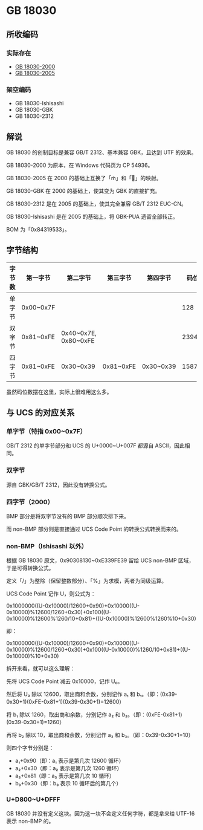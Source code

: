 # GB 18030

## 所收编码
### 实际存在
- [GB 18030-2000](http://www.gb688.cn/bzgk/gb/newGbInfo?hcno=4F885660EB8B3AC463C2ED336DB3B67B)
- [GB 18030-2005](http://www.gb688.cn/bzgk/gb/newGbInfo?hcno=C344D8D120B341A8DD328954A9B27A99)

### 架空编码
- GB 18030-Ishisashi
- GB 18030-GBK
- GB 18030-2312

## 解说
GB 18030 的创制目标是兼容 GB/T 2312、基本兼容 GBK，且达到 UTF 的效果。

GB 18030-2000 为原本，在 Windows 代码页为 CP 54936。

GB 18030-2005 在 2000 的基础上互换了「ḿ」和「」的映射。

GB 18030-GBK 在 2000 的基础上，使其变为 GBK 的直接扩充。

GB 18030-2312 是在 2005 的基础上，使其完全兼容 GB/T 2312 EUC-CN。

GB 18030-Ishisashi 是在 2005 的基础上，将 GBK-PUA 遗留全部转正。

BOM 为「0x84319533」。

## 字节结构
|字节数|第一字节|第二字节|第三字节|第四字节|码位数|注释|
|-|-|-|-|-|-|-|
|单字节|0x00\~0x7F||||128||
|双字节|0x81\~0xFE|0x40\~0x7E, 0x80\~0xFE|||23940|第二字节跳过了「0x7F」。|
|四字节|0x81\~0xFE|0x30\~0x39|0x81\~0xFE|0x30\~0x39|1587600|实际使用 1087996 个。|

虽然码位数摆在这里，实际上很难用这么多。

## 与 UCS 的对应关系
### 单字节（特指 0x00\~0x7F）
GB/T 2312 的单字节部分和 UCS 的 U+0000\~U+007F 都源自 ASCII，因此相同。

### 双字节
源自 GBK/GB/T 2312，因此没有转换公式。

### 四字节（2000）
BMP 部分是将双字节没有的 BMP 部分顺次排下来。

而 non-BMP 部分则是直接通过 UCS Code Point 的转换公式转换而来的。

### non-BMP（Ishisashi 以外）
根据 GB 18030 原文，0x90308130\~0xE339FE39 留给 UCS non-BMP 区域，于是可得转换公式。

定义「/」为整除（保留整数部分）、「%」为求模，两者为同级运算。

UCS Code Point 记作 U，则公式为：

0x1000000((U-0x10000)/12600+0x90)+0x10000((U-0x10000)%12600/1260+0x30)+0x100((U-0x10000)%12600%1260/10+0x81)+((U-0x10000)%12600%1260%10+0x30)

即：

0x1000000((U-0x10000)/12600+0x90)+0x10000((U-0x10000)%12600/1260+0x30)+0x100((U-0x10000)%1260/10+0x81)+((U-0x10000)%10+0x30)

拆开来看，就可以这么理解：

先将 UCS Code Point 减去 0x10000，记作 U₀。

然后将 U₀ 除以 12600，取出商和余数，分别记作 a₁ 和 b₁。（即：(0x39-0x30+1)(0xFE-0x81+1)(0x39-0x30+1)=12600）

将 b₁ 除以 1260，取出商和余数，分别记作 a₂ 和 b₂。（即：(0xFE-0x81+1)(0x39-0x30+1)=1260）

再将 b₂ 除以 10，取出商和余数，分别记作 a₃ 和 b₃。（即：0x39-0x30+1=10）

则四个字节分别是：
- a₁+0x90（即：a₁ 表示是第几次 12600 循环）
- a₂+0x30（即：a₂ 表示是第几次 1260 循环）
- a₃+0x81（即：a₃ 表示是第几次 10 循环）
- b₃+0x30（即：b₃ 表示 10 循环后的第几个）

### U+D800\~U+DFFF
GB 18030 并没有定义这块。因为这一块不会定义任何字符，都是拿来给 UTF-16 表示 non-BMP 的。
